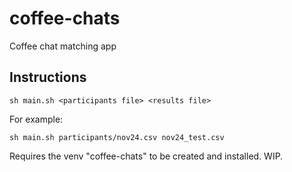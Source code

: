 # coffee-chats
Coffee chat matching app

## Instructions
```
sh main.sh <participants file> <results file>
```

For example:
```
sh main.sh participants/nov24.csv nov24_test.csv
```

Requires the venv "coffee-chats" to be created and installed. WIP.
